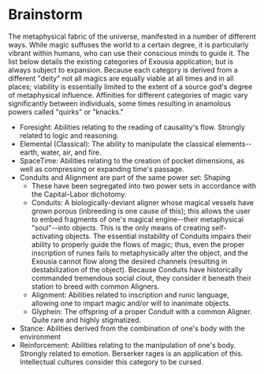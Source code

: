 # Brainstorm

The metaphysical fabric of the universe, manifested in a number of different ways. While magic suffuses the world to a certain degree, it is particularly vibrant within humans, who can use their conscious minds to guide it. The list below details the existing categories of Exousia application, but is always subject to expansion. Because each category is derived from a different "deity" not all magics are equally viable at all times and in all places; viability is essentially limited to the extent of a source god's degree of metaphysical influence. Affinities for different categories of magic vary significantly between individuals, some times resulting in anamolous powers called "quirks" or "knacks."

- Foresight: Abilities relating to the reading of causality's flow. Strongly related to logic and reasoning.
- Elemental (Classical): The ability to manipulate the classical elements--earth, water, air, and fire.
- SpaceTime: Abilities relating to the creation of pocket dimensions, as well as compressing or expanding time's passage.
- Conduits and Alignment are part of the same power set: Shaping
    - These have been segregated into two power sets in accordance with the Capital-Labor dichotomy.
    - Conduits: A biologically-deviant aligner whose magical vessels have grown porous (inbreeding is one cause of this); this allows the user to embed fragments of one's magical engine--their metaphysical "soul"--into objects. This is the only means of creating self-activating objects. The essential instability of Conduits impairs their ability to properly guide the flows of magic; thus, even the proper inscription of runes fails to metaphysically alter the object, and the Exousia cannot flow along the desired channels (resulting in destabilization of the object). Because Conduits have historically commanded tremendous social clout, they consider it beneath their station to breed with common Aligners.
    - Alignment: Abilities related to inscription and runic language, allowing one to impart magic and/or will to inanimate objects.
    - Glyphein: The offspring of a proper Conduit with a common Aligner. Quite rare and highly stigmatized.
- Stance: Abilities derived from the combination of one's body with the environment
- Reinforcement: Abilities relating to the manipulation of one's body. Strongly related to emotion. Berserker rages is an application of this. Intellectual cultures consider this category to be cursed.